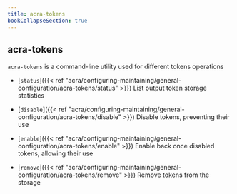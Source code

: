 ```yaml
---
title: acra-tokens
bookCollapseSection: true
---
```


## acra-tokens
`acra-tokens` is a command-line utility used for different tokens operations

* [`status`]({{< ref "acra/configuring-maintaining/general-configuration/acra-tokens/status" >}})
  List output token storage statistics

* [`disable`]({{< ref "acra/configuring-maintaining/general-configuration/acra-tokens/disable" >}})
  Disable tokens, preventing their use

* [`enable`]({{< ref "acra/configuring-maintaining/general-configuration/acra-tokens/enable" >}})
  Enable back once disabled tokens, allowing their use

* [`remove`]({{< ref "acra/configuring-maintaining/general-configuration/acra-tokens/remove" >}})
  Remove tokens from the storage